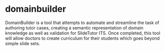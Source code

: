 # domainbuilder
DomainBuilder is a tool that attempts to automate and streamline the task of authoring tutor cases, creating a semantic representation of domain knowledge as well as validation for SlideTutor ITS. Once completed, this tool will allow doctors to create curriculum for their students which goes beyond simple slide sets. 
